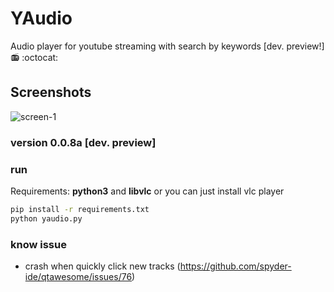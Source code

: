 # YAudio
Audio player for youtube streaming with search by keywords [dev. preview!] 📻 :octocat: 

## Screenshots
![screen-1](http://i.imgur.com/yYYIpUI.png)

### version 0.0.8a [dev. preview]

### run
Requirements: **python3** and **libvlc** or you can just install vlc 
player
```bash
pip install -r requirements.txt
python yaudio.py
```
### know issue
 - crash when quickly click new tracks 
(https://github.com/spyder-ide/qtawesome/issues/76)
